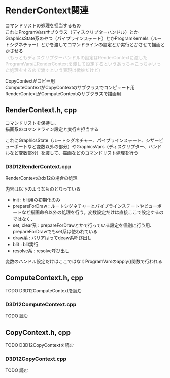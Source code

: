# RenderContext関連
コマンドリストの処理を担当するもの  
これにProgramVarsサブクラス（ディスクリプターハンドル）とかGraphicsState系のやつ（パイプラインステート）とかProgramKernels（ルートシグネチャー）とかを渡してコマンドラインの設定とか実行とかさせて描画とかさせる  
<font color=#bfbfbf>（もっともディスクリプターハンドルの設定はRenderContextに渡したProgramVarsにRenderContextを渡して設定するというあっちゃこっちゃいった処理をするので渡すという表現は微妙だけど）</font>


CopyContextがコピー用  
ComputeContextがCopyContextのサブクラスでコンピュート用  
RenderContextがComputeContextのサブクラスで描画用  

## RenderContext.h, cpp
コマンドリストを保持し、  
描画系のコマンドライン設定と実行を担当する  

これにGraphicsState（ルートシグネチャー、パイプラインステート、シザービューポートなど変数以外の部分）やGraphicsVars（ディスクリプター、ハンドルなど変数部分）を渡して、描画などのコマンドリスト処理を行う  

### D3D12RenderContext.cpp
RenderContextのdx12の場合の処理  

内容は以下のようなものとなっている  
- init : blit用の初期化のみ  
- prepareForDraw : ルートシグネチャーとパイプラインステートやビューポートなど描画命令以外の処理を行う。変数設定だけは直接ここで設定するのではなく、  
- set, clear系 : prepareForDrawとかで行っている設定を個別に行う用、prepareForDrawでもset系は使われている  
- draw系 : バリアはってdeaw系呼び出し  
- blit : blit実行  
- resolve系 : resolve呼び出し  

変数のハンドル設定だけはここではなくProgramVarsのapply()関数で行われる  

## ComputeContext.h, cpp
TODO    D3D12ComputeContextを読む  


### D3D12ComputeContext.cpp
TODO   読む  



## CopyContext.h, cpp
TODO  D3D12CopyContextを読む  


### D3D12CopyContext.cpp
TODO  読む  

<!--stackedit_data:
eyJoaXN0b3J5IjpbNTc1MDkxODk1LDE4NzU0NTYzMTQsLTEyMz
AzNDY0OSwtMjA3ODU5NDAwMywxOTA3MjUxMTM1LDI5NjU0NzYz
NiwtNjcwNjc0ODEwLDEzNTc1MTMzMzksLTE3NDY1OTYyNTIsLT
E4OTY2MDgzNTAsMTI0NTgxMjU0MSwtMTkxMTk2NTkwMywxNTg1
MTA0NTcwLC0xNDQwNzY1NjI1LDQyNTM0ODQ1OSwtMTMyMTY2OD
U5NiwzMTM2NjAyMzUsLTExMDYzNjc3NDUsMTk5Nzk3NTE0Nywt
MjEwNzkxOTg5Nl19
-->